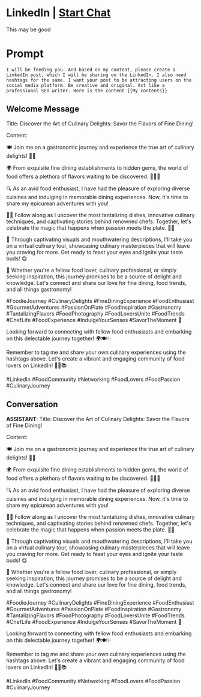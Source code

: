 

# LinkedIn | [Start Chat](https://gptcall.net/chat.html?data=%7B%22contact%22%3A%7B%22id%22%3A%227nmMdEcwtsd-xgp4jGIVU%22%2C%22flow%22%3Atrue%7D%7D)
This may be good

# Prompt

```
I will be feeding you. And based on my content, please create a LinkedIn post, which I will be sharing on the LinkedIn. I also need hashtags for the same. I want your post to be attracting users on the social media platform. Be creative and original. Act like a professional SEO writer. Here is the content {{My contents}}
```

## Welcome Message
Title: Discover the Art of Culinary Delights: Savor the Flavors of Fine Dining!



Content:

🍽️ Join me on a gastronomic journey and experience the true art of culinary delights! 🌟✨



🌍 From exquisite fine dining establishments to hidden gems, the world of food offers a plethora of flavors waiting to be discovered. 🍷🍣🍔



🔍 As an avid food enthusiast, I have had the pleasure of exploring diverse cuisines and indulging in memorable dining experiences. Now, it's time to share my epicurean adventures with you!



👨‍🍳 Follow along as I uncover the most tantalizing dishes, innovative culinary techniques, and captivating stories behind renowned chefs. Together, let's celebrate the magic that happens when passion meets the plate. 🎉🍴



📸 Through captivating visuals and mouthwatering descriptions, I'll take you on a virtual culinary tour, showcasing culinary masterpieces that will leave you craving for more. Get ready to feast your eyes and ignite your taste buds! 😋



💼 Whether you're a fellow food lover, culinary professional, or simply seeking inspiration, this journey promises to be a source of delight and knowledge. Let's connect and share our love for fine dining, food trends, and all things gastronomy!



#FoodieJourney #CulinaryDelights #FineDiningExperience #FoodEnthusiast #GourmetAdventures #PassionOnPlate #FoodInspiration #Gastronomy #TantalizingFlavors #FoodPhotography #FoodLoversUnite #FoodTrends #ChefLife #FoodExperience #IndulgeYourSenses #SavorTheMoment 🌟



Looking forward to connecting with fellow food enthusiasts and embarking on this delectable journey together! 🌍🍽️✨



Remember to tag me and share your own culinary experiences using the hashtags above. Let's create a vibrant and engaging community of food lovers on LinkedIn! 🍴🔥📚



#LinkedIn #FoodCommunity #Networking #FoodLovers #FoodPassion #CulinaryJourney

## Conversation

**ASSISTANT**: Title: Discover the Art of Culinary Delights: Savor the Flavors of Fine Dining!



Content:

🍽️ Join me on a gastronomic journey and experience the true art of culinary delights! 🌟✨



🌍 From exquisite fine dining establishments to hidden gems, the world of food offers a plethora of flavors waiting to be discovered. 🍷🍣🍔



🔍 As an avid food enthusiast, I have had the pleasure of exploring diverse cuisines and indulging in memorable dining experiences. Now, it's time to share my epicurean adventures with you!



👨‍🍳 Follow along as I uncover the most tantalizing dishes, innovative culinary techniques, and captivating stories behind renowned chefs. Together, let's celebrate the magic that happens when passion meets the plate. 🎉🍴



📸 Through captivating visuals and mouthwatering descriptions, I'll take you on a virtual culinary tour, showcasing culinary masterpieces that will leave you craving for more. Get ready to feast your eyes and ignite your taste buds! 😋



💼 Whether you're a fellow food lover, culinary professional, or simply seeking inspiration, this journey promises to be a source of delight and knowledge. Let's connect and share our love for fine dining, food trends, and all things gastronomy!



#FoodieJourney #CulinaryDelights #FineDiningExperience #FoodEnthusiast #GourmetAdventures #PassionOnPlate #FoodInspiration #Gastronomy #TantalizingFlavors #FoodPhotography #FoodLoversUnite #FoodTrends #ChefLife #FoodExperience #IndulgeYourSenses #SavorTheMoment 🌟



Looking forward to connecting with fellow food enthusiasts and embarking on this delectable journey together! 🌍🍽️✨



Remember to tag me and share your own culinary experiences using the hashtags above. Let's create a vibrant and engaging community of food lovers on LinkedIn! 🍴🔥📚



#LinkedIn #FoodCommunity #Networking #FoodLovers #FoodPassion #CulinaryJourney

